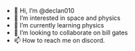 - 👋 Hi, I’m @declan010
- 👀 I’m interested in space and physics
- 🌱 I’m currently learning physics
- 💞️ I’m looking to collaborate on bill gates
- 📫 How to reach me on discord.

<!---
declan010/declan010 is a ✨ special ✨ repository because its `README.md` (this file) appears on your GitHub profile.
You can click the Preview link to take a look at your changes.
--->
